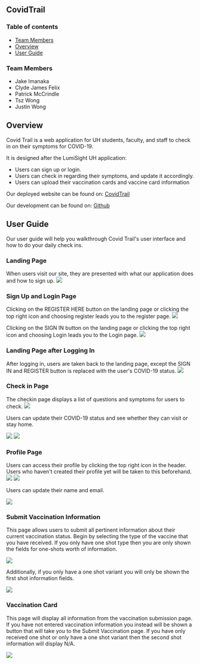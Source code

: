 ## CovidTrail

### Table of contents

* [Team Members](#team-members)
* [Overview](#overview)
* [User Guide](#user-guide)

### Team Members
* Jake Imanaka
* Clyde James Felix
* Patrick McCrindle
* Tsz Wong
* Justin Wong

## Overview

Covid Trail is a web application for UH students, faculty, and staff to check in on their symptoms for COVID-19.

It is designed after the LumiSight UH application:

* Users can sign up or login.
* Users can check in regarding their symptoms, and update it accordingly.
* Users can upload their vaccination cards and vaccine card information

Our deployed website can be found on: [CovidTrail](https://covidtrail.meteorapp.com)

Our development can be found on: [Github](https://github.com/CovidTrail/covidtrail)

## User Guide

Our user guide will help you walkthrough Covid Trail's user interface and how to do your daily check ins.

### Landing Page

When users visit our site, they are presented with what our application does and how to sign up.
![](images/landing.PNG)

### Sign Up and Login Page

Clicking on the REGISTER HERE button on the landing page or clicking the top right icon and choosing register leads you to the register page.
![](images/register.PNG)

Clicking on the SIGN IN button on the landing page or clicking the top right icon and choosing Login leads you to the Login page.
![](images/login.PNG)

### Landing Page after Logging In

After logging in, users are taken back to the landing page, except the SIGN IN and REGISTER button is replaced with the user's COVID-19 status.
![](images/landingLoggedIn.PNG)

### Check in Page

The checkin page displays a list of questions and symptoms for users to check.
![](images/checkIn.PNG)

Users can update their COVID-19 status and see whether they can visit or stay home.

![](images/approved.PNG)
![](images/declined.PNG)

### Profile Page

Users can access their profile by clicking the top right icon in the header.
Users who haven't created their profile yet will be taken to this beforehand.
![](images/newProfile.PNG)
![](images/newProfile2.PNG)

Users can update their name and email.

![](images/profile.PNG)

### Submit Vaccination Information

This page allows users to submit all pertinent information about their current vaccination status. Begin by selecting the type of the vaccine that you have received. If you only have one shot type then you are only shown the fields for one-shots worth of information.

![](images/moderna.PNG)

Additionally, if you only have a one shot variant you will only be shown the first shot information fields.

![](images/johnson_and_johnson.PNG)

### Vaccination Card

This page will display all information from the vaccination submission page. If you have not entered vaccination information you instead will be shown a button that will take you to the Submit Vaccination page. If you have only received one shot or only have a one shot variant then the second shot information will display N/A.


![](images/vax_card_updated.PNG)






